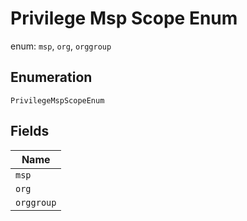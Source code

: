 
# Privilege Msp Scope Enum

enum: `msp`, `org`, `orggroup`

## Enumeration

`PrivilegeMspScopeEnum`

## Fields

| Name |
|  --- |
| `msp` |
| `org` |
| `orggroup` |


